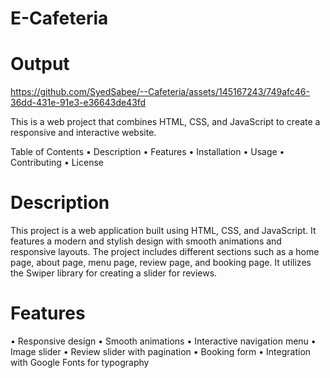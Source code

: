 # E-Cafeteria
# Output

https://github.com/SyedSabee/--Cafeteria/assets/145167243/749afc46-36dd-431e-91e3-e36643de43fd

This is a web project that combines HTML, CSS, and JavaScript to create a responsive and interactive website.

Table of Contents
  •	Description
  •	Features
  •	Installation
  •	Usage
  •	Contributing
  •	License


# Description
This project is a web application built using HTML, CSS, and JavaScript. It features a modern and stylish design with smooth animations and responsive layouts. The project includes different sections such as a home page, about page, menu page, review page, and booking page. It utilizes the Swiper library for creating a slider for reviews.

# Features
•	Responsive design
•	Smooth animations
•	Interactive navigation menu
•	Image slider
•	Review slider with pagination
•	Booking form
•	Integration with Google Fonts for typography

